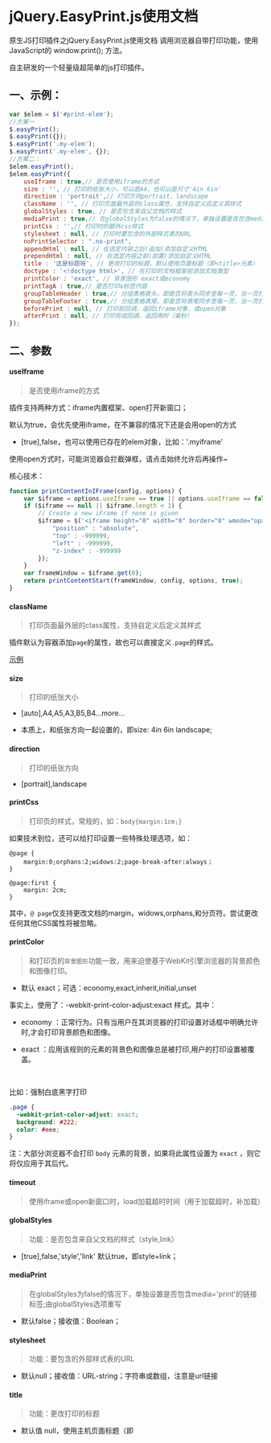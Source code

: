 # jQuery.EasyPrint.js使用文档

原生JS打印插件之jQuery.EasyPrint.js使用文档
调用浏览器自带打印功能，使用JavaScript的 window.print(); 方法。

自主研发的一个轻量级超简单的js打印插件。

## 一、示例：

```js
var $elem = $('#print-elem');
//方案一
$.easyPrint();
$.easyPrint({});
$.easyPrint('.my-elem');
$.easyPrint('.my-elem', {});
//方案二：
$elem.easyPrint();
$elem.easyPrint({
	useIframe : true,// 是否使用iframe的方式
	size : '', // 打印的纸张大小，可以是A4，也可以是尺寸'4in 6in'
	direction : 'portrait',// 打印方向portrait，landscape
	className : '', // 打印页面最外层的class属性，支持自定义后定义其样式
	globalStyles : true, // 是否包含来自父文档的样式
	mediaPrint : true,// 在globalStyles为false的情况下，单独设置是否包含media='print'的链接标签
	printCss : '',// 打印时的额外css样式
	stylesheet : null, // 打印时要包含的外部样式表的URL
	noPrintSelector : ".no-print",
	appendHtml : null, // 在选定内容之后(追加)添加自定义HTML
	prependHtml : null, // 在选定内容之前(前置)添加自定义HTML
	title : '这是标题呀', // 更改打印的标题，默认使用页面标题（即<title>元素）
	doctype : '<!doctype html>', // 在打印的文档框架前添加文档类型
	printColor : 'exact', // 背景图形 exact或economy
	printTagA : true,// 是否打印a标签内容
	groupTableHeader : true,// 分组表格表头，即是否将表头同步至每一页，当一页打不下表格时。
	groupTableFooter : true,// 分组表格表尾，即是否将表尾同步至每一页，当一页打不下表格时。
	beforePrint : null, // 打印前回调，返回iframe对象，或open对象
	afterPrint : null, // 打印完成回调，返回用时（毫秒）
});

```

## 二、参数

#### useIframe

> 是否使用iframe的方式

插件支持两种方式：iframe内置框架、open打开新窗口；

默认为true，会优先使用iframe，在不兼容的情况下还是会用open的方式

- [true],false，也可以使用已存在的elem对象，比如：'.myiframe'

使用open方式时，可能浏览器会拦截弹框，请点击始终允许后再操作~

核心技术：

```js
function printContentInIFrame(config, options) {
	var $iframe = options.useIframe == true || options.useIframe == false ? null : $(options.useIframe + "");
	if ($iframe == null || $iframe.length < 1) {
		// Create a new iFrame if none is given
		$iframe = $('<iframe height="0" width="0" border="0" wmode="opaque"></iframe>').prependTo('body').css({
			"position" : "absolute",
			"top" : -999999,
			"left" : -999999,
			"z-index" : -999999
		});
	}
	var frameWindow = $iframe.get(0);
	return printContentStart(frameWindow, config, options, true);
}

```


#### className

> 打印页面最外层的class属性，支持自定义后定义其样式

插件默认为容器添加``page``的属性，故也可以直接定义``.page``的样式。

<a href="#_tag_100001">示例</a>



#### size

> 打印的纸张大小

- [auto],A4,A5,A3,B5,B4...more...

- 本质上，和纸张方向一起设置的，即size: 4in 6in landscape;


#### direction

> 打印的纸张方向

- [portrait],landscape


#### printCss

> 打印页的样式，常规的，如：``body{margin:1cm;}``

如果技术到位，还可以给打印设置一些特殊处理选项，如：

```
@page {
	margin:0;orphans:2;widows:2;page-break-after:always；
}

@page:first {
	margin: 2cm;
}
```

其中，``@ page``仅支持更改文档的margin，widows,orphans,和分页符。尝试更改任何其他CSS属性将被忽略。


#### printColor

> 和打印页的``背景图形``功能一致，用来迫使基于WebKit引擎浏览器的背景颜色和图像打印。

- 默认 exact；可选：economy,exact,inherit,initial,unset

事实上，使用了：-webkit-print-color-adjust:exact 样式。其中：

- economy ：正常行为。只有当用户在其浏览器的打印设置对话框中明确允许时,才会打印背景颜色和图像。

- exact ：应用该规则的元素的背景色和图像总是被打印,用户的打印设置被覆盖。

<div id="_tag_100001"> </div>

比如：强制白底黑字打印 

```css
.page {
  -webkit-print-color-adjust: exact;
  background: #222;
  color: #eee;
}
```

注：大部分浏览器不会打印 ``body`` 元素的背景，如果将此属性设置为 ``exact`` ，则它将仅应用于其后代。


#### timeout

> 使用iframe或open新窗口时，load加载超时时间（用于加载超时，补加载）


#### globalStyles

> 功能：是否包含来自父文档的样式（style,link）

- [true],false,'style','link' 默认true，即style+link；


#### mediaPrint

> 在globalStyles为false的情况下，单独设置是否包含media='print'的链接标签;由globalStyles选项重写

- 默认false；接收值：Boolean；


#### stylesheet

> 功能：要包含的外部样式表的URL

- 默认null；接收值：URL-string；字符串或数组，注意是url链接


#### title

> 功能：更改打印的标题

- 默认值 null，使用主机页面标题（即<title>元素内容）；接收值：任何单行字符串；


#### noPrintSelector

> 打印元素内，指定元素不打印

- 默认：``.no-print``


#### prependHtml :

> 功能：在选定内容之前(前置)添加自定义HTML

- 默认值 null；接收值：任何有效的jQuery-selector或HTML-text；


#### appendHtml :

> 功能：在选定内容之后(追加)添加自定义HTML

- 默认值 null；接收值：任何有效的jQuery-selector或HTML-text；



#### doctype

> 功能：在打印的文档框架前添加文档类型

- 默认值：``'<!doctype html>'``；接收值：任何有效的doctype字符串；



#### printTagA

> 是否打印a标签内容；即打印时，是否显示a标签的href属性。

- 默认值：true ；false

- 本质上，使用了CSS的特殊样式：
```js
a[href^="http://"]:after, a[href^="https://"]:after {
	content:"(" attr(href) ") ";
}
```


#### groupTableHeader

> 分组表格表头，即是否将表头同步至每一页，当一页打不下表格时。

- 默认值：true ；false

- 本质上，使用了CSS的打印样式：
```js
.page thead{display:table-header-group}
```
#### groupTableFooter

> 分组表格表尾，即是否将表尾同步至每一页，当一页打不下表格时。

- 默认值：true ；false

- 本质上，使用了CSS的打印样式：
```js
.page footer{display:table-footer-group;}
```

#### beforePrint

> 打印前回调，返回iframe对象，或open对象


#### afterPrint

> 打印完成回调，返回用时（毫秒）

注：控件没用到 ``window.onbeforeprint``、``window.onafterprint``事件。而是单纯的执行前与执行后的回调。


#### module

> 打印模板（插件自定义的，如有雷同，直接使用即可）


## 三、关于module模板：

> 特殊模板，是Object，必带key

#### key值是：byA4

- 使用A4纸张大小，竖屏，完美处理四边的元素
- 系统默认左上显示日期，右上显示标题，左下显示域名或IP，右下显示分页数值。本模板改变了该显示方式。
	
	去除浏览器默认页眉页脚

- 本质上，使用了styleHtml、appendHtml、以及绝对定位之间的互相配合。

- 
- leftTop:'左上角内容'
- rightTop:'右上角内容'
- leftBottom:'左下角内容'
- rightBottom:'右下角内容'

## 四、指定元素的分页打印

> 浏览器自带的打印功能是根据内容多少来分页的，就是当前打印页显示不下了才会自动分页，并且有的内容还会出现上下两页分页时，将这个整体内容划开的情况，比如table，img等

那么有没有什么方法可以自定义打印分页呢？

css提供了可以用来设置打印分页的属性：

page-break-after：指定元素后面插入分页符。
page-break-before：指定元素前添加分页符。
page-break-inside ：指定元素中插入分页符。

一般我们都使用 page-break-after:always在元素后插入分页符。

可以看见元素设置了page-break-after:always属性后，该元素之后的内容就会单独分页显示。


- 不能对绝对定位的元素使用以上三种分页属性。



























